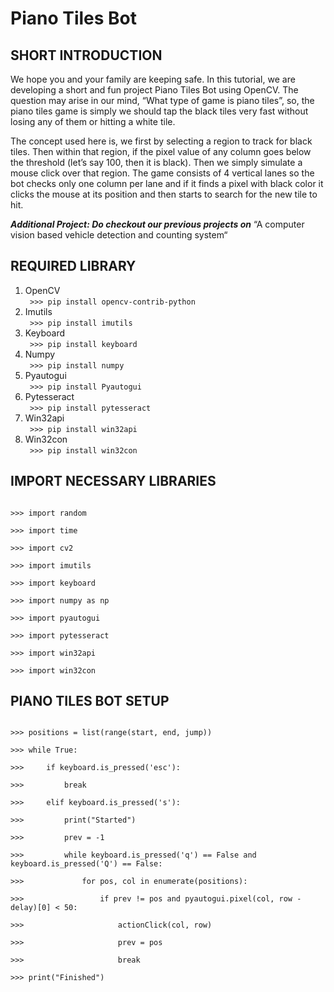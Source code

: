 # Piano Tiles Bot

## SHORT INTRODUCTION

We hope you and your family are keeping safe. In this tutorial, we are developing a short and fun project Piano Tiles Bot using OpenCV. The question may arise in our mind, “What type of game is piano tiles”, so, the piano tiles game is simply we should tap the black tiles very fast without losing any of them or hitting a white tile.

The concept used here is, we first by selecting a region to track for black tiles. Then within that region, if the pixel value of any column goes below the threshold (let’s say 100, then it is black). Then we simply simulate a mouse click over that region. The game consists of 4 vertical lanes so the bot checks only one column per lane and if it finds a pixel with black color it clicks the mouse at its position and then starts to search for the new tile to hit.

_**Additional Project: Do checkout our previous projects on**_ “A computer vision based vehicle detection and counting system“

## REQUIRED LIBRARY 

1. OpenCV <br>
<code> >>> pip install opencv-contrib-python </code>
2. Imutils <br>
<code> >>> pip install imutils </code> 
3. Keyboard <br>
<code> >>> pip install keyboard </code>  
5. Numpy <br>
<code> >>> pip install numpy </code>
6. Pyautogui <br>
<code> >>> pip install Pyautogui </code>
7. Pytesseract <br>
<code> >>> pip install pytesseract </code>
8. Win32api <br>
<code> >>> pip install win32api </code>
9. Win32con <br>
<code> >>> pip install win32con </code>

## IMPORT NECESSARY LIBRARIES

<code> 
>>> import random <br>
>>> import time <br>
>>> import cv2 <br>
>>> import imutils <br>
>>> import keyboard <br>
>>> import numpy as np <br>
>>> import pyautogui <br>
>>> import pytesseract <br>
>>> import win32api <br>
>>> import win32con </code>

## PIANO TILES BOT SETUP

<code>
>>> positions = list(range(start, end, jump)) <br>
>>> while True: <br>
>>>     if keyboard.is_pressed('esc'): <br>
>>>         break <br>
>>>     elif keyboard.is_pressed('s'): <br>
>>>         print("Started") <br>
>>>         prev = -1 <br>
>>>         while keyboard.is_pressed('q') == False and keyboard.is_pressed('Q') == False: <br>
>>>             for pos, col in enumerate(positions): <br>
>>>                 if prev != pos and pyautogui.pixel(col, row - delay)[0] < 50: <br>
>>>                     actionClick(col, row) <br>
>>>                     prev = pos <br>
>>>                     break <br>
>>> print("Finished") <br>
<code>
